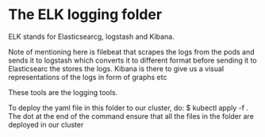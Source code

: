 # The ELK logging folder
ELK stands for Elasticsearcg, logstash and Kibana. 

Note of mentioning here is filebeat that scrapes the logs from the pods and sends it to logstash which converts it to different format before sending it to Elasticsearc the stores the logs. Kibana is there to give us a visual representations of the logs in form of graphs etc

These tools are the logging tools.

To deploy the yaml file in this folder to our cluster, do:
$ kubectl apply -f .
The dot at the end of the command ensure that all the files in the folder are deployed in our cluster
